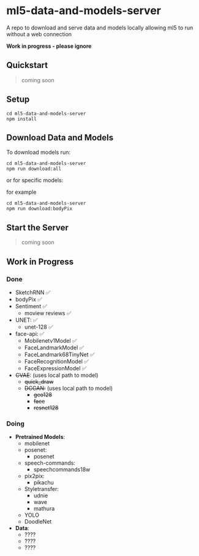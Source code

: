 # ml5-data-and-models-server
A repo to download and serve data and models locally allowing ml5 to run without a web connection

**Work in progress - please ignore**

## Quickstart
> coming soon

## Setup

```
cd ml5-data-and-models-server
npm install
```

## Download Data and Models

To download models run:

```
cd ml5-data-and-models-server
npm run download:all
```

or for specific models:

for example
```
cd ml5-data-and-models-server
npm run download:bodyPix
```

## Start the Server
> coming soon

## Work in Progress

### Done
* SketchRNN ✅
* bodyPix ✅
* Sentiment ✅
  * moview reviews ✅
* UNET: ✅
  * unet-128 ✅
* face-api: ✅
  * Mobilenetv1Model ✅
  * FaceLandmarkModel ✅
  * FaceLandmark68TinyNet ✅
  * FaceRecognitionModel ✅
  * FaceExpressionModel ✅
* <s>CVAE</s>: (uses local path to model)
    * <s>quick_draw</s>
  * <s>DCGAN:</s> (uses local path to model)
    * <s>geo128</s>
    * <s>face</s>
    * <s>resnet128</s>
### Doing

* **Pretrained Models**:
  * mobilenet
  * posenet:
    * posenet
  * speech-commands:
    * speechcommands18w
  * pix2pix:
    * pikachu
  * Styletransfer:
    * udnie
    * wave
    * mathura
  * YOLO
  * DoodleNet
* **Data**:
  * ????
  * ????
  * ????

